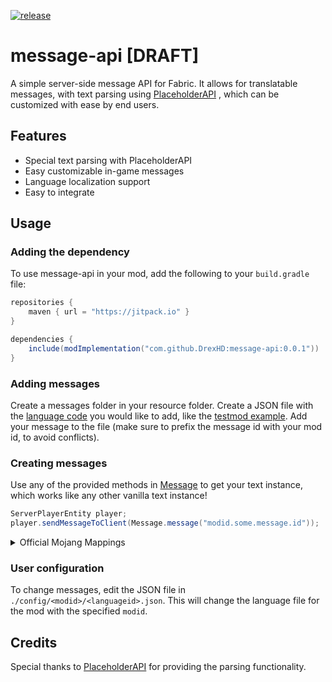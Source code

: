 [![release](https://jitpack.io/v/DrexHD/message-api.svg)](https://jitpack.io/#DrexHD/message-api)
# message-api [DRAFT]

A simple server-side message API for Fabric. It allows for translatable messages, with text parsing using [PlaceholderAPI](https://placeholders.pb4.eu/)
, which can be customized with ease by end users.

## Features

- Special text parsing with PlaceholderAPI
- Easy customizable in-game messages
- Language localization support
- Easy to integrate

## Usage

### Adding the dependency

To use message-api in your mod, add the following to your `build.gradle` file:

```groovy
repositories {
    maven { url = "https://jitpack.io" }
}

dependencies {
    include(modImplementation("com.github.DrexHD:message-api:0.0.1"))
}
```

### Adding messages
Create a messages folder in your resource folder. Create a JSON file with the [language code](https://minecraft.fandom.com/wiki/Language#Languages) you would like to add, like the [testmod example](src/testmod/resources/messages/en_us.json).
Add your message to the file (make sure to prefix the message id with your mod id, to avoid conflicts). 

### Creating messages
Use any of the provided methods in [Message](src/main/java/me/drex/message/api/Message.java) to get your text instance, which works like any other vanilla text instance!
```java
ServerPlayerEntity player;
player.sendMessageToClient(Message.message("modid.some.message.id"));
```

<details>
<summary>Official Mojang Mappings</summary>

```java
ServerPlayer player;
player.sendSystemMessage(Message.message("modid.some.message.id"));
```
</details>

### User configuration
To change messages, edit the JSON file in `./config/<modid>/<languageid>.json`. This will change the language file for the mod with the specified `modid`.

## Credits

Special thanks to [PlaceholderAPI](https://placeholders.pb4.eu/) for providing the parsing functionality.

